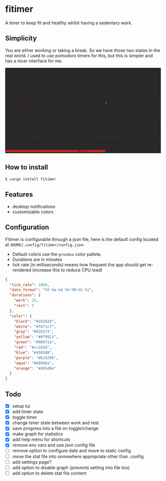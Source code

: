# fitimer

A timer to keep fit and healthy whilst having a sedentary work.

## Simplicity

You are either working or taking a break. So we have those two states in the real world. I used to use pomodoro timers for this, but this is simpler and has a nicer interface for me.

![Screenshot of fitimer in work state](./fitimer.png)

## How to install

```bash
$ cargo install fitimer
```

## Features

- desktop notifications
- customizable colors

## Configuration

Fitimer is configurable through a json file, here is the default config located at `$HOME/.config/fitimer/config.json`:

- Default colors use the `gruvbox` color pallete.
- Durations are in minutes
- tick rate (in milliseconds) means how frequent the app should get re-rendered (increase this to reduce CPU load)

```json
{
  "tick_rate": 1000,
  "date_format": "%Y-%m-%d %H:%M:%S %z",
  "durations": {
    "work": 25,
    "rest": 5
  },
  "color": {
    "black": "#282828",
    "white": "#fbf1c7",
    "gray": "#928374",
    "yellow": "#d79921",
    "green": "#98971a",
    "red": "#cc241d",
    "blue": "#458588",
    "purple": "#b16286",
    "aqua": "#689d6a",
    "orange": "#d65d0e"
  }
}
```

## Todo

- [x] setup tui
- [x] add timer state
- [x] toggle timer
- [x] change timer state between work and rest
- [x] save progress into a file on toggle/change
- [x] make graph for statistics
- [x] add help menu for shortcuts
- [x] remove env vars and use json config file
- [ ] remove option to configure date and move to static config
- [ ] move the stat file into somewhere appropriate other than .config
- [ ] add settings page?
- [ ] add option to disable graph (prevents setting into file too)
- [ ] add option to delete stat file content
